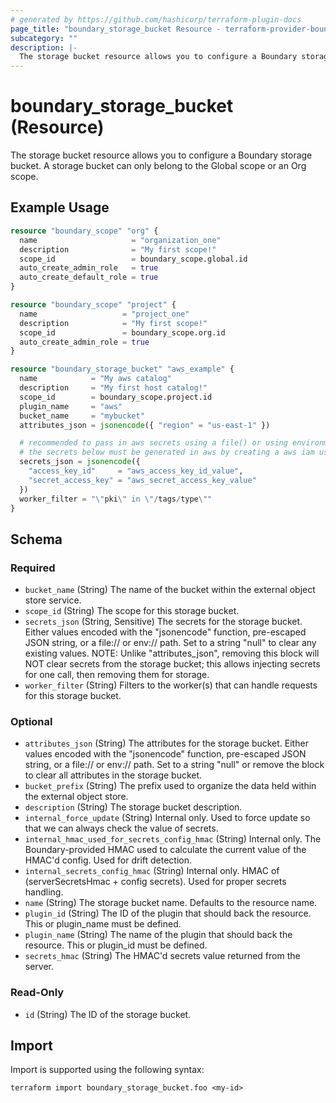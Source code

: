 ```yaml
---
# generated by https://github.com/hashicorp/terraform-plugin-docs
page_title: "boundary_storage_bucket Resource - terraform-provider-boundary"
subcategory: ""
description: |-
  The storage bucket resource allows you to configure a Boundary storage bucket. A storage bucket can only belong to the Global scope or an Org scope.
---
```


# boundary_storage_bucket (Resource)

The storage bucket resource allows you to configure a Boundary storage bucket. A storage bucket can only belong to the Global scope or an Org scope.

## Example Usage

```terraform
resource "boundary_scope" "org" {
  name                     = "organization_one"
  description              = "My first scope!"
  scope_id                 = boundary_scope.global.id
  auto_create_admin_role   = true
  auto_create_default_role = true
}

resource "boundary_scope" "project" {
  name                   = "project_one"
  description            = "My first scope!"
  scope_id               = boundary_scope.org.id
  auto_create_admin_role = true
}

resource "boundary_storage_bucket" "aws_example" {
  name            = "My aws catalog"
  description     = "My first host catalog!"
  scope_id        = boundary_scope.project.id
  plugin_name     = "aws"
  bucket_name     = "mybucket"
  attributes_json = jsonencode({ "region" = "us-east-1" })

  # recommended to pass in aws secrets using a file() or using environment variables
  # the secrets below must be generated in aws by creating a aws iam user with programmatic access
  secrets_json = jsonencode({
    "access_key_id"     = "aws_access_key_id_value",
    "secret_access_key" = "aws_secret_access_key_value"
  })
  worker_filter = "\"pki\" in \"/tags/type\""
}
```

<!-- schema generated by tfplugindocs -->
## Schema

### Required

- `bucket_name` (String) The name of the bucket within the external object store service.
- `scope_id` (String) The scope for this storage bucket.
- `secrets_json` (String, Sensitive) The secrets for the storage bucket. Either values encoded with the "jsonencode" function, pre-escaped JSON string, or a file:// or env:// path. Set to a string "null" to clear any existing values. NOTE: Unlike "attributes_json", removing this block will NOT clear secrets from the storage bucket; this allows injecting secrets for one call, then removing them for storage.
- `worker_filter` (String) Filters to the worker(s) that can handle requests for this storage bucket.

### Optional

- `attributes_json` (String) The attributes for the storage bucket. Either values encoded with the "jsonencode" function, pre-escaped JSON string, or a file:// or env:// path. Set to a string "null" or remove the block to clear all attributes in the storage bucket.
- `bucket_prefix` (String) The prefix used to organize the data held within the external object store.
- `description` (String) The storage bucket description.
- `internal_force_update` (String) Internal only. Used to force update so that we can always check the value of secrets.
- `internal_hmac_used_for_secrets_config_hmac` (String) Internal only. The Boundary-provided HMAC used to calculate the current value of the HMAC'd config. Used for drift detection.
- `internal_secrets_config_hmac` (String) Internal only. HMAC of (serverSecretsHmac + config secrets). Used for proper secrets handling.
- `name` (String) The storage bucket name. Defaults to the resource name.
- `plugin_id` (String) The ID of the plugin that should back the resource. This or plugin_name must be defined.
- `plugin_name` (String) The name of the plugin that should back the resource. This or plugin_id must be defined.
- `secrets_hmac` (String) The HMAC'd secrets value returned from the server.

### Read-Only

- `id` (String) The ID of the storage bucket.

## Import

Import is supported using the following syntax:

```shell
terraform import boundary_storage_bucket.foo <my-id>
```
